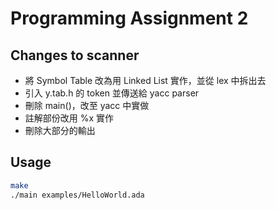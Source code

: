 # Programming Assignment 2

## Changes to scanner

- 將 Symbol Table 改為用 Linked List 實作，並從 lex 中拆出去
- 引入 y.tab.h 的 token 並傳送給 yacc parser
- 刪除 main()，改至 yacc 中實做
- 註解部份改用 %x 實作
- 刪除大部分的輸出

## Usage

``` bash
make
./main examples/HelloWorld.ada
```
